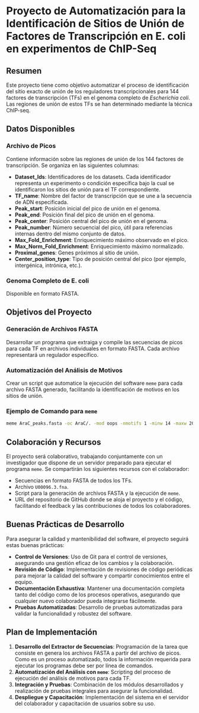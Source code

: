 
# Proyecto de Automatización para la Identificación de Sitios de Unión de Factores de Transcripción en E. coli en experimentos de ChIP-Seq

## Resumen

Este proyecto tiene como objetivo automatizar el proceso de identificación del sitio exacto de unión de los reguladores transcripcionales para 144 factores de transcripción (TFs) en el genoma completo de *Escherichia coli*. Las regiones de unión de estos TFs se han determinado mediante la técnica ChIP-seq.

## Datos Disponibles

### Archivo de Picos
Contiene información sobre las regiones de unión de los 144 factores de transcripción. Se organiza en las siguientes columnas:

- **Dataset_Ids**: Identificadores de los datasets. Cada identificador representa un experimento o condición específica bajo la cual se identificaron los sitios de unión para el TF correspondiente.
- **TF_name**: Nombre del factor de transcripción que se une a la secuencia de ADN especificada.
- **Peak_start**: Posición inicial del pico de unión en el genoma.
- **Peak_end**: Posición final del pico de unión en el genoma.
- **Peak_center**: Posición central del pico de unión en el genoma.
- **Peak_number**: Número secuencial del pico, útil para referencias internas dentro del mismo conjunto de datos.
- **Max_Fold_Enrichment**: Enriquecimiento máximo observado en el pico.
- **Max_Norm_Fold_Enrichment**: Enriquecimiento máximo normalizado.
- **Proximal_genes**: Genes próximos al sitio de unión.
- **Center_position_type**: Tipo de posición central del pico (por ejemplo, intergénica, intrónica, etc.).

### Genoma Completo de E. coli
Disponible en formato FASTA.

## Objetivos del Proyecto

### Generación de Archivos FASTA
Desarrollar un programa que extraiga y compile las secuencias de picos para cada TF en archivos individuales en formato FASTA. Cada archivo representará un regulador específico.

### Automatización del Análisis de Motivos
Crear un script que automatice la ejecución del software `meme` para cada archivo FASTA generado, facilitando la identificación de motivos en los sitios de unión.

### Ejemplo de Comando para `meme`

```bash
meme AraC_peaks.fasta -oc AraC/. -mod oops -nmotifs 1 -minw 14 -maxw 20 -bfile ../U00096.3.bfile -dna -maxsize 100000 -norand -seed 10
```

## Colaboración y Recursos

El proyecto será colaborativo, trabajando conjuntamente con un investigador que dispone de un servidor preparado para ejecutar el programa `meme`. Se compartirán los siguientes recursos con el colaborador:
- Secuencias en formato FASTA de todos los TFs.
- Archivo `U00096.3.fna`.
- Script para la generación de archivos FASTA y la ejecución de `meme`.
- URL del repositorio de GitHub donde se aloja el proyecto y el código, facilitando el feedback y las contribuciones de todos los colaboradores.

## Buenas Prácticas de Desarrollo

Para asegurar la calidad y mantenibilidad del software, el proyecto seguirá estas buenas prácticas:

- **Control de Versiones**: Uso de Git para el control de versiones, asegurando una gestión eficaz de los cambios y la colaboración.
- **Revisión de Código**: Implementación de revisiones de código periódicas para mejorar la calidad del software y compartir conocimientos entre el equipo.
- **Documentación Exhaustiva**: Mantener una documentación completa tanto del código como de los procesos operativos, asegurando que cualquier nuevo colaborador pueda integrarse fácilmente.
- **Pruebas Automatizadas**: Desarrollo de pruebas automatizadas para validar la funcionalidad y robustez del software.

## Plan de Implementación

1. **Desarrollo del Extractor de Secuencias**: Programación de la tarea que consiste en genera los archivos FASTA a partir del archivo de picos. Como es un proceso automatizado, todos la información requerida para ejecutar los programas debe ser por línea de comandos.
2. **Automatización del Análisis con `meme`**: Scripting del proceso de ejecución del análisis de motivos para cada TF.
3. **Integración y Pruebas**: Combinación de los módulos desarrollados y realización de pruebas integrales para asegurar la funcionalidad.
4. **Despliegue y Capacitación**: Implementación del sistema en el servidor del colaborador y capacitación de usuarios sobre su uso.
